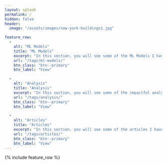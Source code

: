 ```yaml
---
layout: splash
permalink: /
hidden: false
header:
  image: "/assets/images/new-york-buildings1.jpg"

feature_row:
  -
    alt: "ML Models"
    title: "ML Models"
    excerpt: "In this section, you will see some of the ML Models I have developed throughout my career. There are models developed for specific business needs of companies I worked in, others I developed for Kaggle competitions. Of the model’s developed companies I worked in, some were deployed and put in production, some didn’t."
    url: "/tags/ml-models/"
    btn_class: "btn--primary"
    btn_label: "View"

  -
    alt: "Analysis"
    title: "Analysis"
    excerpt: "In this section, you will see some of the impactful analysis I have done throughout my career, by impactful I mean analysis that generates insights that direct impact in business decisions. Even though I'm a Data Scientist, a fair part of my ‘impact’ in companies came from simple analysis that no one thought about before."
    url: "/tags/analysis/"
    btn_class: "btn--primary"
    btn_label: "View"

  -
    alt: "Articles"
    title: "Articles"
    excerpt: "In this section, you will see some of the articles I have written about various Data Science topics. Some of them emerge from questions or discussions I saw on forums and groups, others emerge by my own experience struggling to learn some topic when I didn’t find any complete and high-quality content about such topics on the web."
    url: "/tags/articles/"
    btn_class: "btn--primary"
    btn_label: "View"      
---
```


{% include feature_row %}
